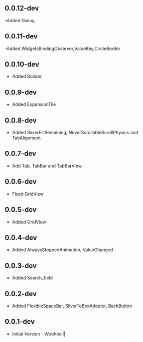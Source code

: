 ## 0.0.12-dev

-Added Dialog

## 0.0.11-dev

-Added WidgetsBindingObserver,ValueKey,CircleBorder

## 0.0.10-dev

- Added Builder

## 0.0.9-dev

- Added ExpansionTile

## 0.0.8-dev

- Added SliverFillRemaining, NeverScrollableScrollPhysics and TabAlignment

## 0.0.7-dev

- Add Tab, TabBar and TabBarView

## 0.0.6-dev

- Fixed GridView

## 0.0.5-dev

- Added GridView

## 0.0.4-dev

- Added AlwaysStoppedAnimation, ValueChanged

## 0.0.3-dev

- Added Search_field

## 0.0.2-dev

- Added FlexibleSpaceBar, SliverToBoxAdapter, BackButton

## 0.0.1-dev

- Initial Version - Woohoo 🥳

